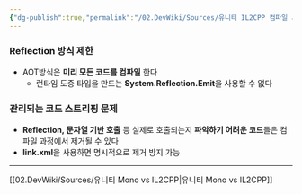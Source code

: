 ```yaml
---
{"dg-publish":true,"permalink":"/02.DevWiki/Sources/유니티 IL2CPP 컴파일 시 유의사항/","noteIcon":"","updated":"2025-08-16T23:00:39.000+09:00"}
---
```


### Reflection 방식 제한
* AOT방식은 **미리 모든 코드를 컴파일** 한다
	* 런타임 도중 타입을 만드는 **System.Reflection.Emit**을 사용할 수 없다

### 관리되는 코드 스트리핑 문제
* **Reflection, 문자열 기반 호출** 등 실제로 호출되는지 **파악하기 어려운 코드**들은 컴파일 과정에서 제거될 수 있다
* **link.xml**을 사용하면 명시적으로 제거 방지 가능

---
[[02.DevWiki/Sources/유니티 Mono vs IL2CPP\|유니티 Mono vs IL2CPP]]